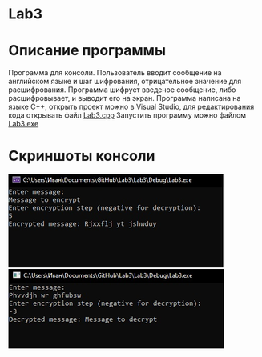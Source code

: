 # Lab3
# Описание программы
Программа для консоли.
Пользователь вводит сообщение на английском языке и шаг шифрования, отрицательное значение для расшифрования.
Программа шифрует введеное сообщение, либо расшифровывает, и выводит его на экран.
Программа написана на языке C++, открыть проект можно в Visual Studio, для редактирования кода открывать файл
[Lab3.cpp](https://github.com/KursovIvan/Lab3/blob/main/Lab3/Lab3/Lab3.cpp)
Запустить программу можно файлом
[Lab3.exe](https://github.com/KursovIvan/Lab3/blob/main/Lab3/Debug/Lab3.exe)
# Скриншоты консоли
![Скриншот](https://github.com/KursovIvan/Lab3/blob/main/Screenshots/Test01.jpg)
![Скриншот](https://github.com/KursovIvan/Lab3/blob/main/Screenshots/Test02.jpg)
